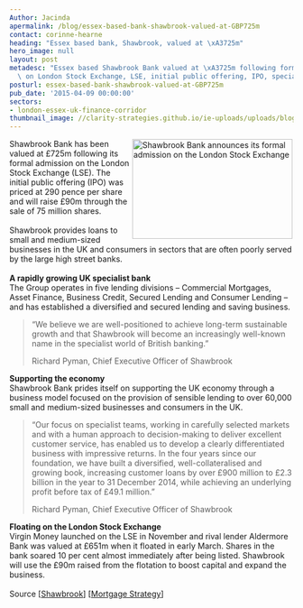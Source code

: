 ```yaml
---
Author: Jacinda
apermalink: /blog/essex-based-bank-shawbrook-valued-at-GBP725m
contact: corinne-hearne
heading: "Essex based bank, Shawbrook, valued at \xA3725m"
hero_image: null
layout: post
metadesc: "Essex based Shawbrook Bank valued at \xA3725m following formal admission\
  \ on London Stock Exchange, LSE, initial public offering, IPO, specialist bank"
posturl: essex-based-bank-shawbrook-valued-at-GBP725m
pub_date: '2015-04-09 00:00:00'
sectors:
- london-essex-uk-finance-corridor
thumbnail_image: //clarity-strategies.github.io/ie-uploads/uploads/blog/lse_2_mini.jpg
---
```


<p><img alt='Shawbrook Bank announces its formal admission on the London Stock Exchange' src='//clarity-strategies.github.io/ie-uploads/uploads/blog/LSE.jpg' style='float:right; height:177px; margin-left:2px; margin-right:2px; width:284px'/>Shawbrook Bank has been valued at £725m following its formal admission on the London Stock Exchange (LSE). The initial public offering (IPO) was priced at 290 pence per share and will raise £90m through the sale of 75 million shares.<br/><br/>Shawbrook provides loans to small and medium-sized businesses in the UK and consumers in sectors that are often poorly served by the large high street banks.<br/><br/><strong>A rapidly growing UK specialist bank</strong><br/>The Group operates in five lending divisions – Commercial Mortgages, Asset Finance, Business Credit, Secured Lending and Consumer Lending – and has established a diversified and secured lending and saving business.</p><blockquote><p>“We believe we are well-positioned to achieve long-term sustainable growth and that Shawbrook will become an increasingly well-known name in the specialist world of British banking.”</p><p>Richard Pyman, Chief Executive Officer of Shawbrook</p></blockquote><p><strong>Supporting the economy</strong><br/>Shawbrook Bank prides itself on supporting the UK economy through a business model focused on the provision of sensible lending to over 60,000 small and medium-sized businesses and consumers in the UK.</p><blockquote><p>“Our focus on specialist teams, working in carefully selected markets and with a human approach to decision-making to deliver excellent customer service, has enabled us to develop a clearly differentiated business with impressive returns. In the four years since our foundation, we have built a diversified, well-collateralised and growing book, increasing customer loans by over £900 million to £2.3 billion in the year to 31 December 2014, while achieving an underlying profit before tax of £49.1 million.”</p><p>Richard Pyman, Chief Executive Officer of Shawbrook</p></blockquote><p><strong>Floating on the London Stock Exchange</strong><br/>Virgin Money launched on the LSE in November and rival lender Aldermore Bank was valued at £651m when it floated in early March. Shares in the bank soared 10 per cent almost immediately after being listed. Shawbrook will use the £90m raised from the flotation to boost capital and expand the business.<br/><br/>Source [<a href='https://www.shawbrook.co.uk/' target='_blank'>Shawbrook</a>] [<a href='http://www.mortgagestrategy.co.uk/news-and-features/sectors/products/products-news/shawbrooks-ipo-price-puts-value-at-725m/2020148.article' target='_blank'>Mortgage Strategy</a>]</p>